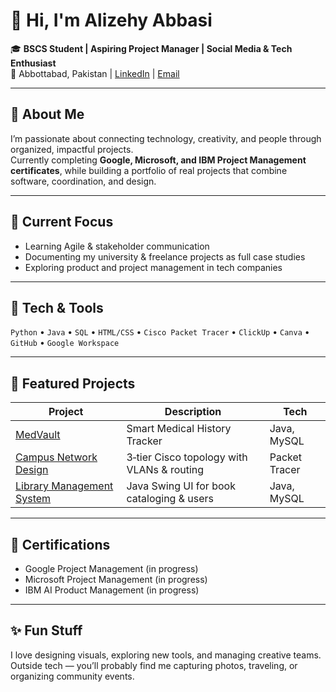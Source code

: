 # 👋 Hi, I'm Alizehy Abbasi

🎓 **BSCS Student | Aspiring Project Manager | Social Media & Tech Enthusiast**  
📍 Abbottabad, Pakistan | [LinkedIn](https://linkedin.com/in/alizehy-kibria-7550a1211) | [Email](mailto:alizehyabbasi@gmail.com)

---

## 🌱 About Me
I’m passionate about connecting technology, creativity, and people through organized, impactful projects.  
Currently completing **Google, Microsoft, and IBM Project Management certificates**, while building a portfolio of real projects that combine software, coordination, and design.

---

## 🧭 Current Focus
- Learning Agile & stakeholder communication  
- Documenting my university & freelance projects as full case studies  
- Exploring product and project management in tech companies  

---

## 🧰 Tech & Tools
`Python` • `Java` • `SQL` • `HTML/CSS` • `Cisco Packet Tracer` • `ClickUp` • `Canva` • `GitHub` • `Google Workspace`

---

## 💼 Featured Projects
| Project | Description | Tech |
|----------|--------------|------|
| [MedVault](./MedVault) | Smart Medical History Tracker | Java, MySQL |
| [Campus Network Design](./CampusNetworkDesign) | 3‑tier Cisco topology with VLANs & routing | Packet Tracer |
| [Library Management System](./LibraryManagementSystem) | Java Swing UI for book cataloging & users | Java, MySQL |

---

## 🧠 Certifications
- Google Project Management (in progress)  
- Microsoft Project Management (in progress)  
- IBM AI Product Management (in progress)  

---

## ✨ Fun Stuff
I love designing visuals, exploring new tools, and managing creative teams.  
Outside tech — you’ll probably find me capturing photos, traveling, or organizing community events.
